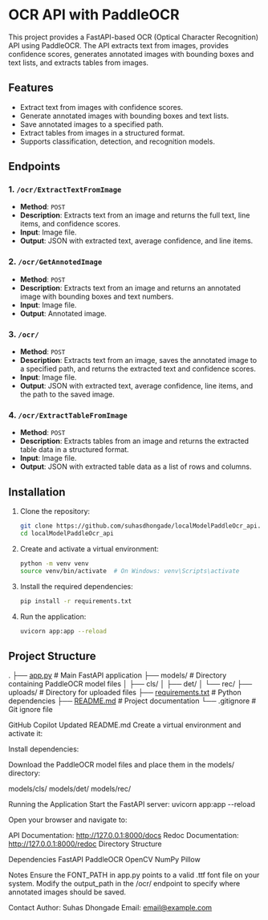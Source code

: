 # OCR API with PaddleOCR

This project provides a FastAPI-based OCR (Optical Character Recognition) API using PaddleOCR. The API extracts text from images, provides confidence scores, generates annotated images with bounding boxes and text lists, and extracts tables from images.

## Features

- Extract text from images with confidence scores.
- Generate annotated images with bounding boxes and text lists.
- Save annotated images to a specified path.
- Extract tables from images in a structured format.
- Supports classification, detection, and recognition models.

## Endpoints

### 1. `/ocr/ExtractTextFromImage`

- **Method**: `POST`
- **Description**: Extracts text from an image and returns the full text, line items, and confidence scores.
- **Input**: Image file.
- **Output**: JSON with extracted text, average confidence, and line items.

### 2. `/ocr/GetAnnotedImage`

- **Method**: `POST`
- **Description**: Extracts text from an image and returns an annotated image with bounding boxes and text numbers.
- **Input**: Image file.
- **Output**: Annotated image.

### 3. `/ocr/`

- **Method**: `POST`
- **Description**: Extracts text from an image, saves the annotated image to a specified path, and returns the extracted text and confidence scores.
- **Input**: Image file.
- **Output**: JSON with extracted text, average confidence, line items, and the path to the saved image.

### 4. `/ocr/ExtractTableFromImage`

- **Method**: `POST`
- **Description**: Extracts tables from an image and returns the extracted table data in a structured format.
- **Input**: Image file.
- **Output**: JSON with extracted table data as a list of rows and columns.

## Installation

1. Clone the repository:
   ```bash
   git clone https://github.com/suhasdhongade/localModelPaddleOcr_api.git
   cd localModelPaddleOcr_api
   ```
2. Create and activate a virtual environment:
   ```bash
   python -m venv venv
   source venv/bin/activate  # On Windows: venv\Scripts\activate
   ```
3. Install the required dependencies:
   ```bash
   pip install -r requirements.txt
   ```
4. Run the application:
   ```bash
   uvicorn app:app --reload
   ```

## Project Structure

.
├── [app.py](http://_vscodecontentref_/1) # Main FastAPI application
├── models/ # Directory containing PaddleOCR model files
│ ├── cls/
│ ├── det/
│ └── rec/
├── uploads/ # Directory for uploaded files
├── [requirements.txt](http://_vscodecontentref_/2) # Python dependencies
├── [README.md](http://_vscodecontentref_/3) # Project documentation
└── .gitignore # Git ignore file

GitHub Copilot
Updated README.md
Create a virtual environment and activate it:

Install dependencies:

Download the PaddleOCR model files and place them in the models/ directory:

models/cls/
models/det/
models/rec/

Running the Application
Start the FastAPI server: uvicorn app:app --reload

Open your browser and navigate to:

API Documentation: http://127.0.0.1:8000/docs
Redoc Documentation: http://127.0.0.1:8000/redoc
Directory Structure

Dependencies
FastAPI
PaddleOCR
OpenCV
NumPy
Pillow

Notes
Ensure the FONT_PATH in app.py points to a valid .ttf font file on your system.
Modify the output_path in the /ocr/ endpoint to specify where annotated images should be saved.

Contact
Author: Suhas Dhongade
Email: email@example.com
